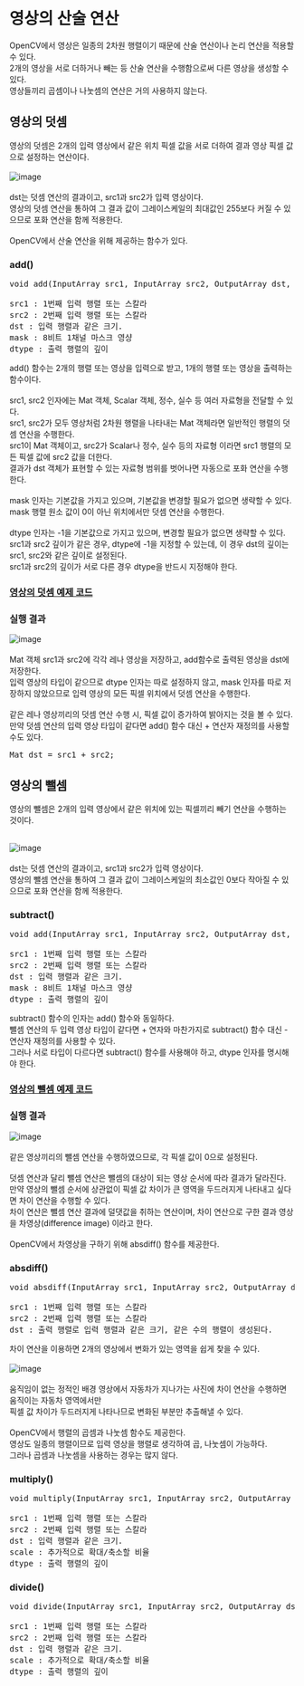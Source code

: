 # 영상의 산술 연산

OpenCV에서 영상은 일종의 2차원 행렬이기 때문에 산술 연산이나 논리 연산을 적용할 수 있다.
<br>
2개의 영상을 서로 더하거나 빼는 등 산술 연산을 수행함으로써 다른 영상을 생성할 수 있다.
<br>
영상들끼리 곱셈이나 나눗셈의 연산은 거의 사용하지 않는다.

## 영상의 덧셈
영상의 덧셈은 2개의 입력 영상에서 같은 위치 픽셀 값을 서로 더하여 결과 영상 픽셀 값으로 설정하는 연산이다.
<br>
<br>
![image](https://user-images.githubusercontent.com/87363461/203887417-91172f1d-34d3-4c2a-a7b5-4c1867c9eb44.png)
<br>
<br>
dst는 덧셈 연산의 결과이고, src1과 src2가 입력 영상이다.
<br>
영상의 덧셈 연산을 통하여 그 결과 값이 그레이스케일의 최대값인 255보다 커질 수 있으므로 포화 연산을 함께 적용한다.
<br>
<br>
OpenCV에서 산술 연산을 위해 제공하는 함수가 있다.

### add()

<pre>
void add(InputArray src1, InputArray src2, OutputArray dst, InputArray mask = noArray(), int dtype = -1);

src1 : 1번째 입력 행렬 또는 스칼라
src2 : 2번째 입력 행렬 또는 스칼라
dst : 입력 행렬과 같은 크기.
mask : 8비트 1채널 마스크 영샹
dtype : 출력 행렬의 깊이
</pre>
add() 함수는 2개의 행렬 또는 영상을 입력으로 받고, 1개의 행렬 또는 영상을 출력하는 함수이다.
<br>
<br>
src1, src2 인자에는 Mat 객체, Scalar 객체, 정수, 실수 등 여러 자료형을 전달할 수 있다.
<br>
src1, src2가 모두 영상처럼 2차원 행렬을 나타내는 Mat 객체라면 일반적인 행렬의 덧셈 연산을 수행한다.
<br>
src1이 Mat 객체이고, src2가 Scalar나 정수, 실수 등의 자료형 이라면 src1 행렬의 모든 픽셀 값에 src2 값을 더한다.
<br>
결과가 dst 객체가 표현할 수 있는 자료형 범위를 벗어나면 자동으로 포화 연산을 수행한다.
<br>
<br>
mask 인자는 기본값을 가지고 있으며, 기본값을 변경할 필요가 없으면 생략할 수 있다.
<br>
mask 행렬 원소 값이 0이 아닌 위치에서만 덧셈 연산을 수행한다.
<br>
<br>
dtype 인자는 -1을 기본값으로 가지고 있으며, 변경할 필요가 없으면 생략할 수 있다.
<br>
src1과 src2 깊이가 같은 경우, dtype에 -1을 지정할 수 있는데, 이 경우 dst의 깊이는 src1, src2와 같은 깊이로 설정된다.
<br>
src1과 src2의 깊이가 서로 다른 경우 dtype을 반드시 지정해야 한다.

### [영상의 덧셈 예제 코드](https://github.com/JeHeeYu/OpenCV/blob/main/Arithmetic/Add.cpp)

### 실행 결과
![image](https://user-images.githubusercontent.com/87363461/203887719-cefc150d-dec6-4e7b-8453-51140d97cf55.png)
<br>
<br>
Mat 객체 src1과 src2에 각각 레나 영상을 저장하고, add함수로 출력된 영상을 dst에 저장한다.
<br>
입력 영상의 타입이 같으므로 dtype 인자는 따로 설정하지 않고, mask 인자를 따로 저장하지 않았으므로 입력 영상의 모든 픽셀 위치에서 덧셈 연산을 수행한다.
<br>
<br>
같은 레나 영상끼리의 덧셈 연산 수행 시, 픽셀 값이 증가하여 밝아지는 것을 볼 수 있다.
<br>
만약 덧셈 연산의 입력 영상 타입이 같다면 add() 함수 대신 + 연산자 재정의를 사용할 수도 있다.
<pre>
Mat dst = src1 + src2;
</pre>

## 영상의 뺄셈
영상의 뺄셈은 2개의 입력 영상에서 같은 위치에 있는 픽셀끼리 빼기 연산을 수행하는 것이다.
<br>
<br>

![image](https://user-images.githubusercontent.com/87363461/203887846-3de1fc1f-335d-4026-b9f0-8eaea106c92e.png)
<br>
<br>
dst는 덧셈 연산의 결과이고, src1과 src2가 입력 영상이다.
<br>
영상의 뺄셈 연산을 통하여 그 결과 값이 그레이스케일의 최소값인 0보다 작아질 수 있으므로 포화 연산을 함께 적용한다.

### subtract()

<pre>
void add(InputArray src1, InputArray src2, OutputArray dst, InputArray mask = noArray(), int dtype = -1);

src1 : 1번째 입력 행렬 또는 스칼라
src2 : 2번째 입력 행렬 또는 스칼라
dst : 입력 행렬과 같은 크기.
mask : 8비트 1채널 마스크 영샹
dtype : 출력 행렬의 깊이
</pre>

subtract() 함수의 인자는 add() 함수와 동일하다.
<br>
뺄셈 연산의 두 입력 영상 타입이 같다면 + 연자와 마찬가지로 subtract() 함수 대신 - 연산자 재정의를 사용할 수 있다.
<br>
그러나 서로 타입이 다르다면 subtract() 함수를 사용해야 하고, dtype 인자를 명시해야 한다.

### [영상의 뺄셈 예제 코드](https://github.com/JeHeeYu/OpenCV/blob/main/Arithmetic/Subtract.cpp)

### 실행 결과
![image](https://user-images.githubusercontent.com/87363461/203888128-a12535bf-b3cb-468a-84a1-e248a13c20ce.png)
<br>
<br>
같은 영상끼리의 뺄셈 연산을 수행하였으므로, 각 픽셀 값이 0으로 설정된다.
<br>
<br>
덧셈 연산과 달리 뺄셈 연산은 뺄셈의 대상이 되는 영상 순서에 따라 결과가 달라진다.
<br>
만약 영상의 뺄셈 순서에 상관없이 픽셀 값 차이가 큰 영역을 두드러지게 나타내고 싶다면 차이 연산을 수행할 수 있다.
<br>
차이 연산은 뺄셈 연산 결과에 덜댓값을 취하는 연산이며, 차이 연산으로 구한 결과 영상을 차영상(difference image) 이라고 한다.
<br>
<br>
OpenCV에서 차영상을 구하기 위해 absdiff() 함수를 제공한다.


### absdiff()
<pre>
void absdiff(InputArray src1, InputArray src2, OutputArray dst);

src1 : 1번째 입력 행렬 또는 스칼라
src2 : 2번째 입력 행렬 또는 스칼라
dst : 출력 행렬로 입력 행렬과 같은 크기, 같은 수의 행렬이 생성된다.
</pre>

차이 연산을 이용하면 2개의 영상에서 변화가 있는 영역을 쉽게 찾을 수 있다.
<br>
<br>
![image](https://user-images.githubusercontent.com/87363461/203888434-6df8804c-2a9a-4734-877b-e72b3d803856.png)
<br>
<br>
움직임이 없는 정적인 배경 영상에서 자동차가 지나가는 사진에 차이 연산을 수행하면 움직이는 자동차 영역에서만
<br>
픽셀 값 차이가 두드러지게 나타나므로 변화된 부분만 추출해낼 수 있다.
<br>
<br>
OpenCV에서 행렬의 곱셈과 나눗셈 함수도 제공한다.
<br>
영상도 일종의 행렬이므로 입력 영상을 행렬로 생각하여 곱, 나눗셈이 가능하다.
<br>
그러나 곱셈과 나눗셈을 사용하는 경우는 많지 않다.

### multiply()
<pre>
void multiply(InputArray src1, InputArray src2, OutputArray dst, scale, int dtype = -1);

src1 : 1번째 입력 행렬 또는 스칼라
src2 : 2번째 입력 행렬 또는 스칼라
dst : 입력 행렬과 같은 크기.
scale : 추가적으로 확대/축소할 비율
dtype : 출력 행렬의 깊이
</pre>

### divide()
<pre>
void divide(InputArray src1, InputArray src2, OutputArray dst, scale, int dtype = -1);

src1 : 1번째 입력 행렬 또는 스칼라
src2 : 2번째 입력 행렬 또는 스칼라
dst : 입력 행렬과 같은 크기.
scale : 추가적으로 확대/축소할 비율
dtype : 출력 행렬의 깊이
</pre>
